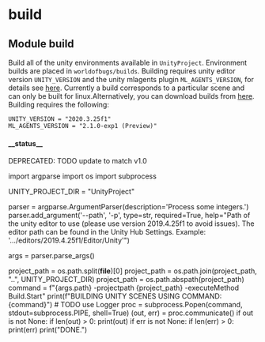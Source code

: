 # build

<a id="worldofbugs.build"></a>

## Module build

Build all of the unity environments available in `UnityProject`. Environment builds are placed in `worldofbugs/builds`. Building requires unity editor version `UNITY_VERSION` and the unity mlagents plugin `ML_AGENTS_VERSION`, for details see [here](https://github.com/Unity-Technologies/ml-agents). Currently a build corresponds to a particular scene and can only be built for linux.Alternatively, you can download builds from [here](https://www.kaggle.com/benedictwilkinsai/world-of-bugs). Building requires the following:
```
UNITY_VERSION = "2020.3.25f1"
ML_AGENTS_VERSION = "2.1.0-exp1 (Preview)"
```

<a id="worldofbugs.build.__status__"></a>

#### \_\_status\_\_

DEPRECATED: TODO update to match v1.0

import argparse
import os
import subprocess

UNITY_PROJECT_DIR = "UnityProject"

parser = argparse.ArgumentParser(description='Process some integers.')
parser.add_argument('--path', '-p', type=str, required=True,
help="Path of the unity editor to use (please use version 2019.4.25f1 to avoid issues). The editor path can be found in the Unity Hub Settings. Example: '.../editors/2019.4.25f1/Editor/Unity'")

args = parser.parse_args()

project_path = os.path.split(__file__)[0]
project_path = os.path.join(project_path, "..", UNITY_PROJECT_DIR)
project_path = os.path.abspath(project_path)
command = f"{args.path} -projectpath {project_path} -executeMethod Build.Start"
print(f"BUILDING UNITY SCENES USING COMMAND: {command}") # TODO use Logger
proc = subprocess.Popen(command, stdout=subprocess.PIPE, shell=True)
(out, err) = proc.communicate()
if out is not None:
if len(out) > 0:
print(out)
if err is not None:
if len(err) > 0:
print(err)
print("DONE.")

